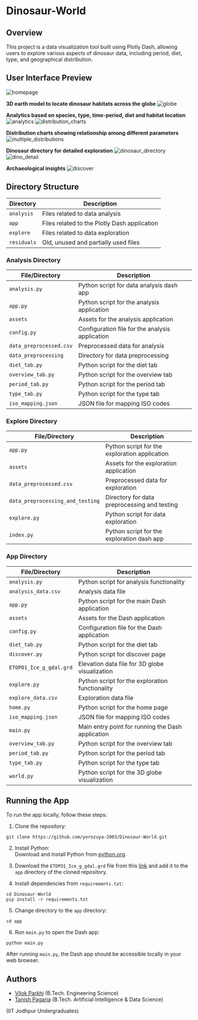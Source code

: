 # Dinosaur-World

## Overview

This project is a data visualization tool built using Plotly Dash, allowing users to explore various aspects of dinosaur data, including period, diet, type, and geographical distribution.

## User Interface Preview
![homepage](https://github.com/yorozuya-2003/Dinosaur-World/assets/101598170/2bbb1f51-2ddc-4040-87c2-a902b8f31f50)

**3D earth model to locate dinosaur habitats across the globe**
![globe](https://github.com/yorozuya-2003/Dinosaur-World/assets/101598170/10922b29-07c3-4abc-a59c-645892b434a4)

**Analytics based on species, type, time-period, diet and habitat location**
![analytics](https://github.com/yorozuya-2003/Dinosaur-World/assets/101598170/0020ccb9-0ee7-4a48-b0c4-2d80632f1b82)
![distribution_charts](https://github.com/yorozuya-2003/Dinosaur-World/assets/101598170/f465b087-114b-4010-8565-3157a07e800b)

**Distribution charts showing relationship among different parameters**
![multiple_distributions](https://github.com/yorozuya-2003/Dinosaur-World/assets/101598170/dbfe58a3-0060-439f-9bab-e3518ebb77f4)

**Dinosaur directory for detailed exploration**
![dinosaur_directory](https://github.com/yorozuya-2003/Dinosaur-World/assets/101598170/2b4c5156-35af-4a97-a9d2-50d4698213ae)
![dino_detail](https://github.com/yorozuya-2003/Dinosaur-World/assets/101598170/530cacef-73c7-42b4-9f3c-76f8aa3d8350)

**Archaeological insights**
![discover](https://github.com/yorozuya-2003/Dinosaur-World/assets/101598170/46060753-e54d-4dcc-86f6-577edae817e6)

## Directory Structure

| Directory       | Description                                                  |
|-----------------|--------------------------------------------------------------|
| `analysis`      | Files related to data analysis                               |
| `app`           | Files related to the Plotly Dash application                 |
| `explore`       | Files related to data exploration                             |
| `residuals`       | Old, unused and partially used files                             |

### Analysis Directory

| File/Directory          | Description                                            |
|-------------------------|--------------------------------------------------------|
| `analysis.py`           | Python script for data analysis dash app               |
| `app.py`                | Python script for the analysis application             |
| `assets`                | Assets for the analysis application                    |
| `config.py`             | Configuration file for the analysis application       |
| `data_preprocessed.csv` | Preprocessed data for analysis                         |
| `data_preprocessing`    | Directory for data preprocessing                       |
| `diet_tab.py`           | Python script for the diet tab                         |
| `overview_tab.py`       | Python script for the overview tab                     |
| `period_tab.py`         | Python script for the period tab                       |
| `type_tab.py`           | Python script for the type tab                         |
| `iso_mapping.json`      | JSON file for mapping ISO codes                        |

### Explore Directory

| File/Directory             | Description                                      |
|----------------------------|--------------------------------------------------|
| `app.py`                   | Python script for the exploration application    |
| `assets`                   | Assets for the exploration application           |
| `data_preprocessed.csv`    | Preprocessed data for exploration                |
| `data_preprocessing_and_testing` | Directory for data preprocessing and testing |
| `explore.py`               | Python script for data exploration               |
| `index.py`                 | Python script for the exploration dash app   |

### App Directory

| File/Directory          | Description                                          |
|-------------------------|------------------------------------------------------|
| `analysis.py`           | Python script for analysis functionality            |
| `analysis_data.csv`     | Analysis data file                                   |
| `app.py`                | Python script for the main Dash application          |
| `assets`                | Assets for the Dash application                      |
| `config.py`             | Configuration file for the Dash application          |
| `diet_tab.py`           | Python script for the diet tab                       |
| `discover.py`           | Python script for discover page                     |
| `ETOPO1_Ice_g_gdal.grd` | Elevation data file for 3D globe visualization       |
| `explore.py`            | Python script for the exploration functionality      |
| `explore_data.csv`      | Exploration data file                                |
| `home.py`               | Python script for the home page                      |
| `iso_mapping.json`      | JSON file for mapping ISO codes                      |
| `main.py`               | Main entry point for running the Dash application    |
| `overview_tab.py`       | Python script for the overview tab                   |
| `period_tab.py`         | Python script for the period tab                     |
| `type_tab.py`           | Python script for the type tab                       |
| `world.py`              | Python script for the 3D globe visualization        |

## Running the App
To run the app locally, follow these steps:
1. Clone the repository:
```{bash}
git clone https://github.com/yorozuya-2003/Dinosaur-World.git
```
2. Install Python:  
Download and install Python from [python.org](https://www.python.org/downloads/).

3. Download the `ETOPO1_Ice_g_gdal.grd` file from this [link](https://drive.google.com/drive/folders/1v-2-lihXYj4v6goGP2eZVR27SCCvGeGF) and add it to the `app` directory of the cloned repository.

4. Install dependencies from `requirements.txt`:
```{bash}
cd Dinosaur-World
pip install -r requirements.txt
```

5. Change directory to the `app` directory:
```{bash}
cd app
```

6. Run `main.py` to open the Dash app:
```{bash}
python main.py
```

After running `main.py`, the Dash app should be accessible locally in your web browser.


## Authors
- [Vilok Parkhi](mailto:parkhi.2@iitj.ac.in) (B.Tech. Engineering Science)  
- [Tanish Pagaria](mailto:pagaria.2@iitj.ac.in) (B.Tech. Artificial Intelligence & Data Science)

(IIT Jodhpur Undergraduates)
